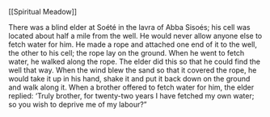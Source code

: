 [[Spiritual Meadow]]
 
There was a blind elder at Soété in the lavra of Abba Sisoés; his cell was located about half a mile from the well. He would never allow anyone else to fetch water for him. He made a rope and attached one end of it to the well, the other to his cell; the rope lay on the ground. When he went to fetch water, he walked along the rope. The elder did this so that he could find the well that way. When the wind blew the sand so that it covered the rope, he would take it up in his hand, shake it and put it back down on the ground and walk along it. When a brother offered to fetch water for him, the elder replied: ‘Truly brother, for twenty-two years I have fetched my own water; so you wish to deprive me of my labour?”

